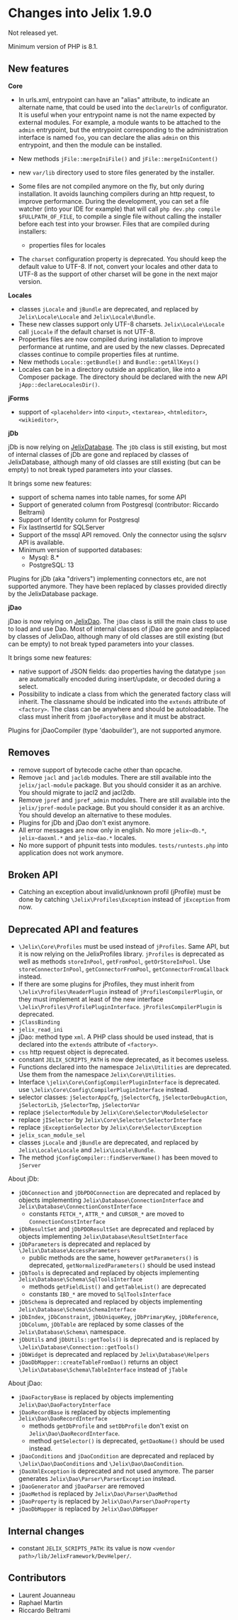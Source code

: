Changes into Jelix 1.9.0
========================

Not released yet.

Minimum version of PHP is 8.1.

New features
------------

**Core**

- In urls.xml, entrypoint can have an "alias" attribute, to indicate an alternate
  name, that could be used into the `declareUrls` of configurator. It is useful
  when your entrypoint name is not the name expected by external modules. For
  example, a module wants to be attached to the `admin` entrypoint, but the
  entrypoint corresponding to the administration interface is named `foo`, you
  can declare the alias `admin` on this entrypoint, and then the module can
  be installed.

- New methods `jFile::mergeIniFile()` and `jFile::mergeIniContent()`

- new `var/lib` directory used to store files generated by the installer.
- Some files are not compiled anymore on the fly, but only during installation.
  It avoids launching compilers during an http request, to improve performance.
  During the development, you can set a file watcher (into your IDE for example)
  that will call `php dev.php compile $FULLPATH_OF_FILE`, to compile a single
  file without calling the installer before each test into your browser.
  Files that are compiled during installers:
  - properties files for locales

- The `charset` configuration property is deprecated. You should keep the default value
  to UTF-8. If not, convert your locales and other data to UTF-8 as the support
  of other charset will be gone in the next major version.


**Locales**


- classes `jLocale` and `jBundle` are deprecated, and replaced by `Jelix\Locale\Locale`
  and `Jelix\Locale\Bundle`. 
- These new classes support only UTF-8 charsets. `Jelix\Locale\Locale` call `jLocale`
  if the default charset is not UTF-8. 
- Properties files are now compiled during installation to improve performance 
  at runtime, and are used by the new classes.
  Deprecated classes continue to compile properties files at runtime.
- New methods `Locale::getBundle()` and `Bundle::getAllKeys()`
- Locales can be in a directory outside an application, like into a Composer package.
  The directory should be declared with the new API `jApp::declareLocalesDir()`.

**jForms**

- support of `<placeholder>` into `<input>`, `<textarea>`, `<htmleditor>`, `<wikieditor>`,


**jDb**


jDb is now relying on [JelixDatabase](https://github.com/jelix/JelixDatabase).
The `jDb` class is still existing, but most of internal classes of jDb
are gone and replaced by classes of JelixDatabase, although many of old classes
are still existing (but can be empty) to not break typed parameters into your
classes.

It brings some new features:

- support of schema names into table names, for some API
- Support of generated column from Postgresql (contributor: Riccardo Beltrami)
- Support of Identity column for Postgresql
- Fix lastInsertId for SQLServer
- Support of the mssql API removed. Only the connector using the sqlsrv API is available.
- Minimum version of supported databases:
  - Mysql: 8.*
  - PostgreSQL: 13 

Plugins for jDb (aka "drivers") implementing connectors etc, are not supported
anymore. They have been replaced by classes provided directly by the 
JelixDatabase package.



**jDao**

jDao is now relying on [JelixDao](https://github.com/jelix/JelixDao).
The `jDao` class is still the main class to use to load and use Dao.
Most of internal classes of jDao are gone and replaced by classes of JelixDao, 
although many of old classes are still existing (but can be empty) to not break 
typed parameters into your classes.

It brings some new features:

- native support of JSON fields: dao properties having the datatype `json` 
  are automatically encoded during insert/update, or decoded during a select.
- Possibility to indicate a class from which the generated factory class will inherit.
  The classname should be indicated into the `extends` attribute of `<factory>`.
  The class can be anywhere and should be autoloadable. The class must inherit
  from `jDaoFactoryBase` and it must be abstract.


Plugins for jDaoCompiler (type 'daobuilder'), are not supported anymore.
  
Removes
-------

* remove support of bytecode cache other than opcache.
* Remove `jacl` and `jacldb` modules. There are still available into the `jelix/jacl-module` package.
  But you should consider it as an archive. You should migrate to jacl2 and jacl2db.
* Remove `jpref` and `jpref_admin` modules. There are still available into the `jelix/jpref-module` package.
  But you should consider it as an archive. You should develop an alternative to these modules.
* Plugins for jDb and jDao don't exist anymore.
* All error messages are now only in english. No more `jelix~db.*`, `jelix~daoxml.*` and `jelix~dao.*` locales.
* No more support of phpunit tests into modules. `tests/runtests.php` into application
  does not work anymore.


Broken API
----------

- Catching an exception about invalid/unknown profil (jProfile) must be done 
  by catching `\Jelix\Profiles\Exception` instead of `jException` from now.


Deprecated API and features
---------------------------

* `\Jelix\Core\Profiles` must be used instead of `jProfiles`. Same API, but it is now relying on the JelixProfiles library. 
  `jProfiles` is deprecated as well as methods `storeInPool`, `getFromPool`, `getOrStoreInPool`. Use `storeConnectorInPool`,
  `getConnectorFromPool`, `getConnectorFromCallback` instead.
* If there are some plugins for jProfiles, they must inherit from `\Jelix\Profiles\ReaderPlugin` 
  instead of `jProfilesCompilerPlugin`, or they must implement at least of the new
  interface `\Jelix\Profiles\ProfilePluginInterface`.  `jProfilesCompilerPlugin` is deprecated.
* `jClassBinding`
* `jelix_read_ini`
* jDao: method type `xml`. A PHP class should be used instead, that is declared
  into the `extends` attribute of `<factory>`.
* `css` http request object is deprecated.
* constant `JELIX_SCRIPTS_PATH` is now deprecated, as it becomes useless.
* Functions declared into the namespace `Jelix\Utilities` are deprecated. Use them from the namespace `Jelix\Core\Utilities`.
* Interface `\jelix\Core\ConfigCompilerPluginInterface` is deprecated. use `\Jelix\Core\Config\CompilerPluginInterface` instead.
* selector classes: `jSelectorAppCfg`, `jSelectorCfg`, `jSelectorDebugAction`, `jSelectorLib`, `jSelectorTmp`, `jSelectorVar`
* replace `jSelectorModule` by `Jelix\Core\Selector\ModuleSelector`
* replace `jISelector` by `Jelix\Core\Selector\SelectorInterface`
* replace `jExceptionSelector` by `Jelix\Core\Selector\Exception`
* `jelix_scan_module_sel`
* classes `jLocale` and `jBundle` are deprecated, and replaced by `Jelix\Locale\Locale`
  and `Jelix\Locale\Bundle`.
* The method `jConfigCompiler::findServerName()` has been moved to `jServer` 

About jDb:

- `jDbConnection` and `jDbPDOConnection` are deprecated and replaced by objects implementing `Jelix\Database\ConnectionInterface` and  `Jelix\Database\ConnectionConstInterface`
    - constants `FETCH_*`, `ATTR_*` and `CURSOR_*` are moved to `ConnectionConstInterface`
- `jDbResultSet` and `jDbPDOResultSet` are deprecated and replaced by objects implementing `Jelix\Database\ResultSetInterface`
- `jDbParameters` is deprecated and replaced by `\Jelix\Database\AccessParameters`
    - public methods are the same, however `getParameters()` is deprecated, `getNormalizedParameters()` should be used instead
- `jDbTools` is deprecated and replaced by objects implementing `Jelix\Database\Schema\SqlToolsInterface`
    - methods `getFieldList()` and `getTableList()` are deprecated
    - constants `IBD_*` are moved to `SqlToolsInterface`
- `jDbSchema` is deprecated and replaced by objects implementing `Jelix\Database\Schema\SchemaInterface`
- `jDbIndex`, `jDbConstraint`, `jDbUniqueKey`, `jDbPrimaryKey`, `jDbReference`,
  `jDbColumn`, `jDbTable` are replaced by some classes of the `Jelix\Database\Schema\` namespace.
- `jDbUtils` and `jDbUtils::getTools()` is deprecated and is replaced by `\Jelix\Database\Connection::getTools()`
- `jDbWidget` is deprecated and replaced by `Jelix\Database\Helpers`
- `jDaoDbMapper::createTableFromDao()` returns an object `\Jelix\Database\Schema\TableInterface` instead of `jTable`

About jDao:

- `jDaoFactoryBase` is replaced by objects implementing `Jelix\Dao\DaoFactoryInterface`
- `jDaoRecordBase` is replaced by objects implementing `Jelix\Dao\DaoRecordInterface`
    - methods `getDbProfile` and `setDbProfile` don't exist on  `Jelix\Dao\DaoRecordInterface`.
    - method  `getSelector()` is deprecated, `getDaoName()` should be used instead.
- `jDaoConditions` and `jDaoCondition` are deprecated and replaced by
  `\Jelix\Dao\DaoConditions` and `\Jelix\Dao\DaoCondition`.
- `jDaoXmlException` is deprecated and not used anymore. The parser generates `Jelix\Dao\Parser\ParserException` instead.
- `jDaoGenerator` and `jDaoParser` are removed
- `jDaoMethod` is replaced by `Jelix\Dao\Parser\DaoMethod`
- `jDaoProperty` is replaced by `Jelix\Dao\Parser\DaoProperty`
- `jDaoDbMapper` is replaced by `Jelix\Dao\DbMapper`

Internal changes
----------------

- constant `JELIX_SCRIPTS_PATH`: its value is now `<vendor path>/lib/JelixFramework/DevHelper/`.


Contributors
------------

- Laurent Jouanneau
- Raphael Martin
- Riccardo Beltrami


